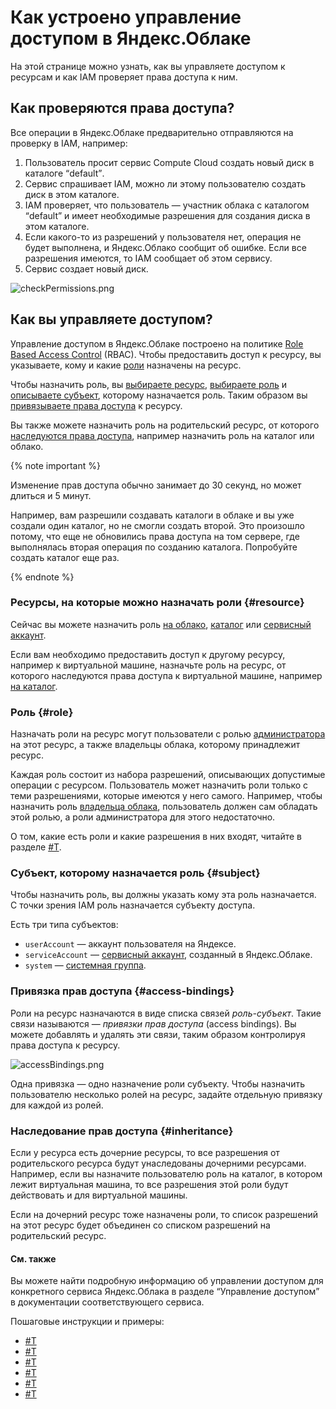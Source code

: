 # Как устроено управление доступом в Яндекс.Облаке

На этой странице можно узнать, как вы управляете доступом к ресурсам и как IAM проверяет права доступа к ним.

## Как проверяются права доступа?

Все операции в Яндекс.Облаке предварительно отправляются на проверку в IAM, например:

1. Пользователь просит сервис Compute Cloud создать новый диск в каталоге <q>default</q>.
1. Сервис спрашивает IAM, можно ли этому пользователю создать диск в этом каталоге.
1. IAM проверяет, что пользователь — участник облака с каталогом <q>default</q> и имеет необходимые разрешения для создания диска в этом каталоге.
1. Если какого-то из разрешений у пользователя нет, операция не будет выполнена, и Яндекс.Облако сообщит об ошибке.
    Если все разрешения имеются, то IAM сообщает об этом сервису.
1. Сервис создает новый диск.

![checkPermissions.png](../../../_assets/checkPermissions.png)

## Как вы управляете доступом?

Управление доступом в Яндекс.Облаке построено на политике [Role Based Access Control](https://en.wikipedia.org/wiki/Role-based_access_control) (RBAC). Чтобы предоставить доступ к ресурсу, вы указываете, кому и какие [роли](roles.md) назначены на ресурс.

Чтобы назначить роль, вы [выбираете ресурс](#resource), [выбираете роль](#role) и [описываете субъект](#subject), которому назначается роль. Таким образом вы [привязываете права доступа](#access-bindings) к ресурсу.

Вы также можете назначить роль на родительский ресурс, от которого [наследуются права доступа](#inheritance), например назначить роль на каталог или облако.

{% note important %}

Изменение прав доступа обычно занимает до 30 секунд, но может длиться и 5 минут.

Например, вам разрешили создавать каталоги в облаке и вы уже создали один каталог, но не смогли создать второй. Это произошло потому, что еще не обновились права доступа на том сервере, где выполнялась вторая операция по созданию каталога. Попробуйте создать каталог еще раз.

{% endnote %}

### Ресурсы, на которые можно назначать роли {#resource}

Сейчас вы можете назначить роль [на облако](../../../resource-manager/operations/cloud/set-access-bindings.md), [каталог](../../../resource-manager/operations/folder/set-access-bindings.md) или [сервисный аккаунт](../../operations/sa/set-access-bindings.md).

Если вам необходимо предоставить доступ к другому ресурсу, например к виртуальной машине, назначьте роль на ресурс, от которого наследуются права доступа к виртуальной машине, например [на каталог](../../../resource-manager/operations/folder/set-access-bindings.md).

### Роль {#role}

Назначать роли на ресурс могут пользователи с ролью [администратора](roles.md#admin) на этот ресурс, а также владельцы облака, которому принадлежит ресурс.

Каждая роль состоит из набора разрешений, описывающих допустимые операции с ресурсом. Пользователь может назначить роли только с теми разрешениями, которые имеются у него самого. Например, чтобы назначить роль [владельца облака](roles.md#owner), пользователь должен сам обладать этой ролью, а роли администратора для этого недостаточно.

О том, какие есть роли и какие разрешения в них входят, читайте в разделе [#T](roles.md).

### Субъект, которому назначается роль {#subject}

Чтобы назначить роль, вы должны указать кому эта роль назначается. С точки зрения IAM роль назначается субъекту доступа.

Есть три типа субъектов:

* `userAccount` — аккаунт пользователя на Яндексе.
* `serviceAccount` — [сервисный аккаунт](../users/service-accounts.md), созданный в Яндекс.Облаке.
* `system` — [системная группа](system-group.md).

### Привязка прав доступа {#access-bindings}

Роли на ресурс назначаются в виде списка связей _роль-субъект_. Такие связи называются — _привязки прав доступа_ (access bindings). Вы можете добавлять и удалять эти связи, таким образом контролируя права доступа к ресурсу.

![accessBindings.png](../../../_assets/accessBindings.png)

Одна привязка — одно назначение роли субъекту. Чтобы назначить пользователю несколько ролей на ресурс, задайте отдельную привязку для каждой из ролей.

### Наследование прав доступа {#inheritance}

Если у ресурса есть дочерние ресурсы, то все разрешения от родительского ресурса будут унаследованы дочерними ресурсами. Например, если вы назначите пользователю роль на каталог, в котором лежит виртуальная машина, то все разрешения этой роли будут действовать и для виртуальной машины.

Если на дочерний ресурс тоже назначены роли, то список разрешений на этот ресурс будет объединен со списком разрешений на родительский ресурс.

#### См. также

Вы можете найти подробную информацию об управлении доступом для конкретного сервиса Яндекс.Облака в разделе <q>Управление доступом</q> в документации соответствующего сервиса.

Пошаговые инструкции и примеры:

* [#T](../../operations/roles/grant.md)
* [#T](../../operations/roles/revoke.md)
* [#T](../../operations/sa/assign-role-for-sa.md)
* [#T](../../operations/sa/set-access-bindings.md)
* [#T](../../../resource-manager/operations/cloud/set-access-bindings.md)
* [#T](../../../resource-manager/operations/folder/set-access-bindings.md)
